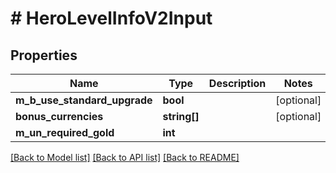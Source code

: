 # # HeroLevelInfoV2Input

## Properties

Name | Type | Description | Notes
------------ | ------------- | ------------- | -------------
**m_b_use_standard_upgrade** | **bool** |  | [optional]
**bonus_currencies** | **string[]** |  | [optional]
**m_un_required_gold** | **int** |  |

[[Back to Model list]](../../README.md#models) [[Back to API list]](../../README.md#endpoints) [[Back to README]](../../README.md)
